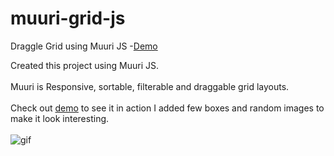 # muuri-grid-js
Draggle Grid using Muuri JS -[Demo](https://iharmanpannu.github.io/muuri-grid-js/)

Created this project using Muuri JS.
<br>
<br>
Muuri is Responsive, sortable, filterable and draggable grid layouts.
<br>
<br>
Check out [demo](https://iharmanpannu.github.io/muuri-grid-js/) to see it in action I added few boxes and random 
images to make it look interesting.
<br>
<br>
![gif](https://media.giphy.com/media/l0HU5tXoTzKBCbKEM/giphy.gif)
